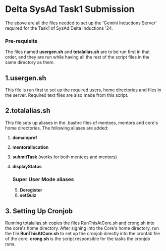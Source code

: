 # Delta SysAd Task1 Submission

The above are all the files needed to set up the 'Gemini Inductions Server' required for the Task1 of SysAd Delta Inductions '24.

### Pre-requisite
The files named **usergen.sh** and **totalalias.sh** are to be run first in that order, and they are run while having all the rest of the script files in the same directory as them. 

## 1.usergen.sh
This file is run first to set up the required users, home directories and files in the server. Required text files are also made from this script.

## 2.totalalias.sh
This file sets up aliases in the .bashrc files of mentees, mentors and core's home directories. The following aliases are added:
1. **domainpref**
2. **mentorallocation**
3. **submitTask** (works for both mentees and mentors)
4. **displayStatus**

   ### Super User Mode aliases

   5. **Deregister**
   6. **setQuiz**

## 3. Setting Up Cronjob
Running totalalias.sh copies the files RunThisAtCore.sh and crong.sh into the core's home directory. After signing into the Core's home directory, run the file **RunThisAtCore.sh** to set up the cronjob directly into the crontab file of the core. **crong.sh** is the script responsible for the tasks the cronjob runs.


